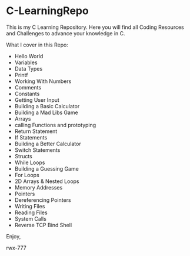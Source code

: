 # C-LearningRepo
This is my C Learning Repository. Here you will find all Coding Resources and Challenges to advance your knowledge in C.

What I cover in this Repo:
- Hello World
- Variables
- Data Types
- Printf
- Working With Numbers
- Comments
- Constants
- Getting User Input
- Building a Basic Calculator
- Building a Mad Libs Game
- Arrays
- calling Functions and prototyping
- Return Statement
- If Statements
- Building a Better Calculator
- Switch Statements
- Structs
- While Loops
- Building a Guessing Game
- For Loops
- 2D Arrays & Nested Loops
- Memory Addresses
- Pointers
- Dereferencing Pointers
- Writing Files
- Reading Files
- System Calls
- Reverse TCP Bind Shell


Enjoy,

rwx-777

